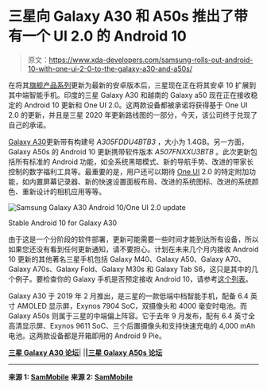# 三星向 Galaxy A30 和 A50s 推出了带有一个 UI 2.0 的 Android 10

> 原文：<https://www.xda-developers.com/samsung-rolls-out-android-10-with-one-ui-2-0-to-the-galaxy-a30-and-a50s/>

在将其[旗舰产品系列](https://www.xda-developers.com/samsung-galaxy-note-9-stable-android-10-one-ui-2/)更新为最新的安卓版本后，三星现在正在将其安卓 10 扩展到其中端智能手机。印度的三星 Galaxy A30 和越南的 Galaxy a50 现在正在接收稳定的 Android 10 更新和 One UI 2.0。这两款设备都被承诺将获得基于 One UI 2.0 的更新，并且是三星 2020 年更新路线图的一部分，今天，该公司终于兑现了自己的承诺。

[Galaxy A30](https://www.xda-developers.com/samsung-galaxy-a10-galaxy-a30-galaxy-a50-india-launch/)更新带有构建号 *A305FDDU4BTB3* ，大小为 1.4GB。另一方面，Galaxy A50s 的 Android 10 更新携带软件版本 *A507FNXXU3BTB* 。此次更新包括所有标准的 Android 功能，如全系统黑暗模式、新的导航手势、改进的带家长控制的数字福利工具等。最重要的是，用户还可以期待 [One UI](https://www.xda-developers.com/tag/one-ui/) 2.0 的特定附加功能，如内置屏幕记录器、新的快速设置面板布局、改进的系统图标、改进的系统颜色、重新设计的相机应用等等。

 <picture>![Samsung Galaxy A30 Android 10/One UI 2.0 update](img/4328d82d276bc78ee8b5798e593515d6.png)</picture> 

Stable Android 10 for Galaxy A30

由于这是一个分阶段的软件部署，更新可能需要一些时间才能到达所有设备，所以如果您还没有看到任何更新通知，请不要担心。计划在未来几个月内接收 Android 10 更新的其他著名三星手机包括 Galaxy M40、Galaxy A50、Galaxy A70、Galaxy A70s、Galaxy Fold、Galaxy M30s 和 Galaxy Tab S6，这只是其中的几个例子。要检查你的 Galaxy 手机是否预定接收 Android 10，请参考[这个列表](https://www.xda-developers.com/samsung-reveals-one-ui-2-0-android-10-update-schedule-galaxy-smartphones/)。

Galaxy A30 于 2019 年 2 月推出，是三星的一款低端中档智能手机，配备 6.4 英寸 AMOLED 显示屏，Exynos 7904 SoC，双摄像头和 4000 毫安时电池。而 Galaxy A50s 则属于三星的中端偏上阵容。它于去年 9 月发布，配有 6.4 英寸全高清显示屏、Exynos 9611 SoC、三个后置摄像头和支持快速充电的 4,000 mAh 电池。这两款设备都是开箱即用的 Android 9 Pie。

**[三星 Galaxy A30 论坛](https://forum.xda-developers.com/galaxy-a30)**| |**|[三星 Galaxy A50s 论坛](https://forum.xda-developers.com/galaxy-a50s)**

* * *

**来源 1: [SamMobile](https://www.sammobile.com/news/samsung-galaxy-a30-receives-android-10-update-in-india/)** **来源 2: [SamMobile](https://www.sammobile.com/news/galaxy-a50s-android-10-and-one-ui-2-0-update-is-out-now/)**